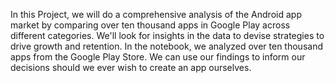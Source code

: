 In this Project, we will do a comprehensive analysis of the Android app market by comparing over ten thousand apps in Google Play across different categories. We'll look for insights in the data to devise strategies to drive growth and retention. In the notebook, we analyzed over ten thousand apps from the Google Play Store. We can use our findings to inform our decisions should we ever wish to create an app ourselves.
